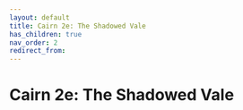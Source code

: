 ```yaml
---
layout: default
title: Cairn 2e: The Shadowed Vale
has_children: true
nav_order: 2
redirect_from: 
---
```


# Cairn 2e: The Shadowed Vale